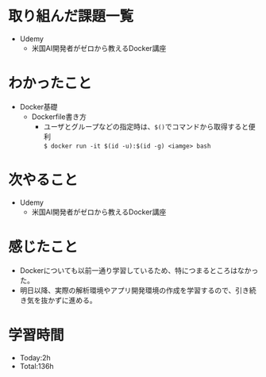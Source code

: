 # 取り組んだ課題一覧
- Udemy
  - 米国AI開発者がゼロから教えるDocker講座

# わかったこと
- Docker基礎
  - Dockerfile書き方
    - ユーザとグループなどの指定時は、`$()`でコマンドから取得すると便利  
      `$ docker run -it $(id -u):$(id -g) <iamge> bash`
   
# 次やること
- Udemy
  - 米国AI開発者がゼロから教えるDocker講座

# 感じたこと
- Dockerについても以前一通り学習しているため、特につまるところはなかった。
- 明日以降、実際の解析環境やアプリ開発環境の作成を学習するので、引き続き気を抜かずに進める。

# 学習時間
- Today:2h
- Total:136h
